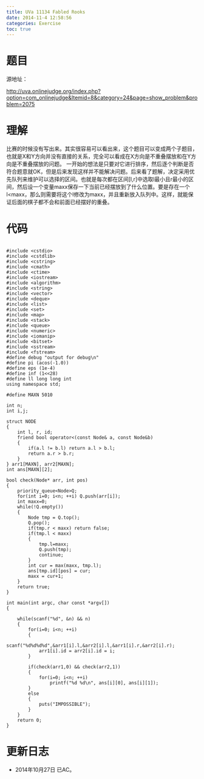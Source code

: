 ```yaml
---
title: UVa 11134 Fabled Rooks
date: 2014-11-4 12:58:56
categories: Exercise
toc: true
---
```

# 题目
源地址：

http://uva.onlinejudge.org/index.php?option=com_onlinejudge&Itemid=8&category=24&page=show_problem&problem=2075

# 理解
比赛的时候没有写出来。其实很容易可以看出来，这个题目可以变成两个子题目，也就是X和Y方向并没有直接的关系，完全可以看成在X方向是不重叠摆放和在Y方向是不重叠摆放的问题。
一开始的想法是只要对它进行排序，然后逐个判断是否符合题意就OK，但是后来发现这样并不能解决问题。后来看了题解，决定采用优先队列来维护可以选择的区间。也就是每次都在区间[l,r]中选取l最小且r最小的区间，然后设一个变量maxx保存一下当前已经摆放到了什么位置。要是存在一个l<maxx，那么则需要将这个l修改为maxx，并且重新放入队列中。这样，就能保证后面的棋子都不会和前面已经摆好的重叠。

<!-- more -->

# 代码

```

#include <cstdio>
#include <cstdlib>
#include <cstring>
#include <cmath>
#include <ctime>
#include <iostream>
#include <algorithm>
#include <string>
#include <vector>
#include <deque>
#include <list>
#include <set>
#include <map>
#include <stack>
#include <queue>
#include <numeric>
#include <iomanip>
#include <bitset>
#include <sstream>
#include <fstream>
#define debug "output for debug\n"
#define pi (acos(-1.0))
#define eps (1e-4)
#define inf (1<<28)
#define ll long long int
using namespace std;

#define MAXN 5010

int n;
int i,j;

struct NODE
{
    int l, r, id;
    friend bool operator<(const Node& a, const Node&b)
    {
        if(a.l != b.l) return a.l > b.l;
        return a.r > b.r;
    }
} arr1[MAXN], arr2[MAXN];
int ans[MAXN][2];

bool check(Node* arr, int pos)
{
    priority_queue<Node>Q;
    for(int i=0; i<n; ++i) Q.push(arr[i]);
    int maxx=0;
    while(!Q.empty())
    {
        Node tmp = Q.top();
        Q.pop();
        if(tmp.r < maxx) return false;
        if(tmp.l < maxx)
        {
            tmp.l=maxx;
            Q.push(tmp);
            continue;
        }
        int cur = max(maxx, tmp.l);
        ans[tmp.id][pos] = cur;
        maxx = cur+1;
    }
    return true;
}

int main(int argc, char const *argv[])
{

    while(scanf("%d", &n) && n)
    {
        for(i=0; i<n; ++i)
        {
            scanf("%d%d%d%d",&arr1[i].l,&arr2[i].l,&arr1[i].r,&arr2[i].r);
            arr1[i].id = arr2[i].id = i;
        }

        if(check(arr1,0) && check(arr2,1))
        {
            for(i=0; i<n; ++i)
                printf("%d %d\n", ans[i][0], ans[i][1]);
        }
        else
        {
            puts("IMPOSSIBLE");
        }
    }
    return 0;
}

```

# 更新日志
- 2014年10月27日 已AC。